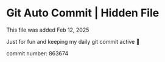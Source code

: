 # Git Auto Commit | Hidden File

This file was added Feb 12, 2025

Just for fun and keeping my daily git commit active 🤪

commit number: 863674
